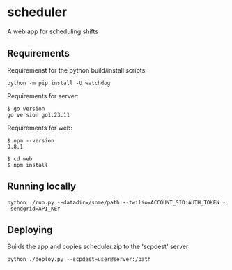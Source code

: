 # scheduler
A web app for scheduling shifts

## Requirements

Requiremenst for the python build/install scripts:

    python -m pip install -U watchdog

Requirements for server:

    $ go version
    go version go1.23.11

Requirements for web:

    $ npm --version
    9.8.1

    $ cd web
    $ npm install

## Running locally

    python ./run.py --datadir=/some/path --twilio=ACCOUNT_SID:AUTH_TOKEN --sendgrid=API_KEY

## Deploying

Builds the app and copies scheduler.zip to the 'scpdest' server

    python ./deploy.py --scpdest=user@server:/path


